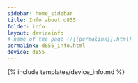 ```yaml
---
sidebar: home_sidebar
title: Info about d855
folder: info
layout: deviceinfo
# name of the page (/{{permalink}}.html)
permalink: d855_info.html
device: d855
---
```

{% include templates/device_info.md %}
